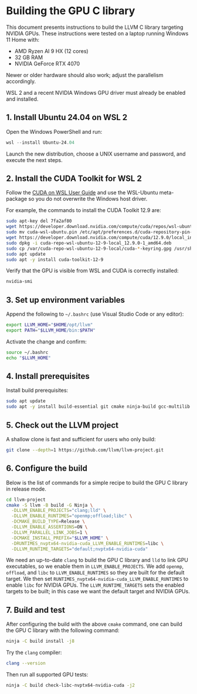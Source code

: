 # Building the GPU C library

This document presents instructions to build the LLVM C library targeting NVIDIA GPUs. These instructions were tested on a laptop running Windows 11 Home with:  

* AMD Ryzen AI 9 HX (12 cores)  
* 32 GB RAM
* NVIDIA GeForce RTX 4070

Newer or older hardware should also work; adjust the parallelism accordingly.

WSL 2 and a recent NVIDIA Windows GPU driver must already be enabled and installed.

## 1. Install Ubuntu 24.04 on WSL 2

Open the Windows PowerShell and run:

```powershell
wsl --install Ubuntu-24.04
```

Launch the new distribution, choose a UNIX username and password, and execute the next steps.

## 2. Install the CUDA Toolkit for WSL 2

Follow the [CUDA on WSL User Guide](https://docs.nvidia.com/cuda/wsl-user-guide/index.html#cuda-support-for-wsl-2) and use the WSL-Ubuntu meta-package so you do not overwrite the Windows host driver.

For example, the commands to install the CUDA Toolkit 12.9 are:

```bash
sudo apt-key del 7fa2af80
wget https://developer.download.nvidia.com/compute/cuda/repos/wsl-ubuntu/x86_64/cuda-wsl-ubuntu.pin
sudo mv cuda-wsl-ubuntu.pin /etc/apt/preferences.d/cuda-repository-pin-600
wget https://developer.download.nvidia.com/compute/cuda/12.9.0/local_installers/cuda-repo-wsl-ubuntu-12-9-local_12.9.0-1_amd64.deb
sudo dpkg -i cuda-repo-wsl-ubuntu-12-9-local_12.9.0-1_amd64.deb
sudo cp /var/cuda-repo-wsl-ubuntu-12-9-local/cuda-*-keyring.gpg /usr/share/keyrings/
sudo apt update
sudo apt -y install cuda-toolkit-12-9
```

Verify that the GPU is visible from WSL and CUDA is correctly installed:

```bash
nvidia-smi
```

## 3. Set up environment variables

Append the following to `~/.bashrc` (use Visual Studio Code or any editor):

```bash
export LLVM_HOME="$HOME/opt/llvm"
export PATH="$LLVM_HOME/bin:$PATH"
```

Activate the change and confirm:

```bash
source ~/.bashrc
echo "$LLVM_HOME"
```

## 4. Install prerequisites

Install build prerequisites:

```bash
sudo apt update
sudo apt -y install build-essential git cmake ninja-build gcc-multilib
```

## 5. Check out the LLVM project

A shallow clone is fast and sufficient for users who only build:

```bash
git clone --depth=1 https://github.com/llvm/llvm-project.git
```

## 6. Configure the build

Below is the list of commands for a simple recipe to build the GPU C library in release mode.

```bash
cd llvm-project
cmake -S llvm -B build -G Ninja \
  -DLLVM_ENABLE_PROJECTS="clang;lld" \
  -DLLVM_ENABLE_RUNTIMES="openmp;offload;libc" \
  -DCMAKE_BUILD_TYPE=Release \
  -DLLVM_ENABLE_ASSERTIONS=ON \
  -DLLVM_PARALLEL_LINK_JOBS=1 \
  -DCMAKE_INSTALL_PREFIX="$LLVM_HOME" \
  -DRUNTIMES_nvptx64-nvidia-cuda_LLVM_ENABLE_RUNTIMES=libc \
  -DLLVM_RUNTIME_TARGETS="default;nvptx64-nvidia-cuda"
```

We need an up-to-date `clang` to build the GPU C library and `lld` to link GPU executables, so we enable them in `LLVM_ENABLE_PROJECTS`. We add `openmp`, `offload`, and `libc` to `LLVM_ENABLE_RUNTIMES` so they are built for the default target. We then set `RUNTIMES_nvptx64-nvidia-cuda_LLVM_ENABLE_RUNTIMES` to enable `libc` for NVIDIA GPUs. The `LLVM_RUNTIME_TARGETS` sets the enabled targets to be built; in this case we want the default target and NVIDIA GPUs.

## 7. Build and test

After configuring the build with the above `cmake` command, one can build the GPU C library with the following command:

```bash
ninja -C build install -j8
```

Try the `clang` compiler:

```bash
clang --version
```

Then run all supported GPU tests:

```bash
ninja -C build check-libc-nvptx64-nvidia-cuda -j2
```

